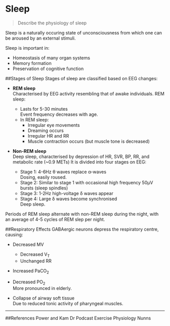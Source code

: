 # Sleep
> Describe the physiology of sleep

Sleep is a naturally occuring state of unconsciousness from which one can be aroused by an external stimuli.

Sleep is important in:
* Homeostasis of many organ systems
* Memory formation
* Preservation of cognitive function

##Stages of Sleep
Stages of sleep are classified based on EEG changes:
* **REM sleep**  
Characterised by EEG activity resembling that of awake individuals. REM sleep:
    * Lasts for 5-30 minutes  
    Event frequency decreases with age.
    * In REM sleep:
        * Irregular eye movements
        * Dreaming occurs
        * Irregular HR and RR
        * Muscle contraction occurs (but muscle tone is decreased)


* **Non-REM sleep**  
Deep sleep, characterised by depression of HR, SVR, BP, RR, and metabolic rate (~0.9 METs) It is divided into four stages on EEG:
    * Stage 1: 4-6Hz θ waves replace α-waves  
    Dosing, easily roused.
    * Stage 2: Similar to stage 1 with occasional high frequency 50μV bursts (sleep spindles)
    * Stage 3: 1-2Hz high-voltage δ waves appear
    * Stage 4: Large δ waves become synchronised  
    Deep sleep.

Periods of REM sleep alternate with non-REM sleep during the night, with an average of 4-5 cycles of REM slep per night.

##Respiratory Effects
GABAergic neurons depress the respiratory centre, causing:
* Decreased MV
    * Decreased V<sub>T</sub>
    * Unchanged RR
* Increased PaCO<sub>2</sub>
* Decreased PO<sub>2</sub>  
More pronounced in elderly.


* Collapse of airway soft tissue  
Due to reduced tonic activity of pharyngeal muscles.

---
##References
Power and Kam
Dr Podcast Exercise Physiology
Nunns